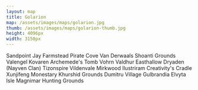 ```yaml
---
layout: map
title: Golarion
map: /assets/images/maps/golarion.jpg
thumb: /assets/images/maps/golarion-thumb.jpg
height: 4096px
width: 3150px
---
```

<span class="--left" style="top:920px;left:785px;">Sandpoint</span>
<span class="--left" style="top:957px;left:821px;">Jay Farmstead</span>
<span class="hidden --right" style="top:920px;left:612px;">Pirate Cove</span>
<span class="--right" style="top:475px;left:475px;">Van Derwaals</span>
<span class="moonfeather --right" style="top:560px;left:1106px;">Shoanti Grounds</span>
<span class="hidden moonfeather --left" style="top:117px;left:2659px;">Valengel</span>
<span class="hidden moonfeather --left" style="top:221px;left:2119px;">Kovaren</span>
<span class="hidden moonfeather --left" style="top:2556px;left:2238px;">Archemede's Tomb</span>
<span class="venalis --left" style="top:1216px;left:2249px;">Vohrn Valdhur</span>
<span class="venalis --left" style="top:1024px;left:1668px;">Easthallow</span>
<span class="hidden venalis --left" style="top:778px;left:891px;">Dryaden (Nayven Clan)</span>
<span class="hidden venalis --right" style="top:802px;left:1578px;">Tizonspire</span>
<span class="stannis --right" style="top:936px;left:1801px;">Vildenvale</span>
<span class="zaradae --left" style="top:643px;left:2352px;">Mirkwood</span>
<span class="hidden anakis --right" style="top:1072px;left:1311px;">Ilustriram</span>
<span class="hidden anakis --left" style="top:3272px;left:1843px;">Creativity's Cradle</span>
<span class="pring --right" style="top:406px;left:1264px;">Xunjifeng Monestary</span>
<span class="pring --left" style="top:1897px;left:1723px;">Khurshid Grounds</span>
<span class="hidden pring --right" style="top:1869px;left:1523px;">Dumitru Village</span>
<span class="hidden pring --right" style="top:1934px;left:1596px;">Gulbrandia</span>
<span class="hidden pring --right" style="top:2890px;left:458px;">Elvyta Isle</span>
<span class="--right" style="top:1043px;left:458px;">Magnimar Hunting Grounds</span>
